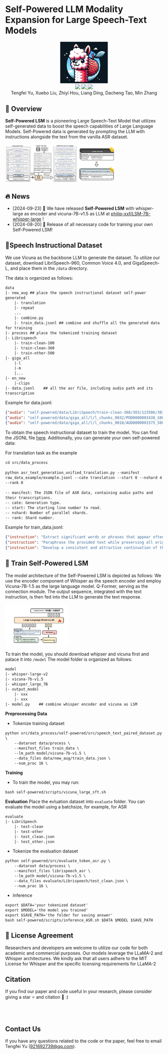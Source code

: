 
# Self-Powered LLM Modality Expansion for Large Speech-Text Models

<div align="center">
  <img src="fig/logo.png" width="30%">
</div>


<div align="center">
<a href='https://github.com/ytf-philp/Self-powered-LSM'><img src='https://img.shields.io/badge/Project-Page-Green'></a>  <a href=''><img src='https://img.shields.io/badge/Paper-Arxiv-red'> </a>  <a href='https://huggingface.co/tsinghua-ee/SALMONN'><img src='https://img.shields.io/badge/huggingface-checkpoint-yellow'></a> 
</div>

<div align="center">
Tengfei Yu, Xuebo Liu, Zhiyi Hou, Liang Ding, Dacheng Tao, Min Zhang
</div>

## 👀 Overview

**Self-Powered LSM** is a pioneering Large Speech-Text Model that utilizes self-generated data to boost the speech capabilities of Large Language Models. Self-Powered data is generated by prompting the LLM with instructions alongside the text from the vanilla ASR dataset. 

<div align="left">
  <img src="fig/image.png" width="70%">
</div>


## 🔥 News
- [2024-09-23] 🎁 We have released **Self-Powered LSM** with whisper-large as encoder and vicuna-7B-v1.5 as LLM at [philip-xxf/LSM-7B-whisper-large](https://huggingface.co/tsinghua-ee/SALMONN-7B) !
- [2024-08-20] 🤖 Release of all necessary code for training your own Self-Powered LSM!



## 🌈Speech Instructional Dataset

We use Vicuna as the backbone LLM to generate the dataset. To utilize our dataset, download LibriSpeech-960, Common Voice 4.0, and GigaSpeech-L, and place them in the `/data` directory.


The data is organized as follows:
```
data
|- new_aug ## place the speech instructional dataset self-power generated
    |- translation
    |- repeat
    ...
    |- combine.py
    |- train_data.jsonl ## combine and shuffle all the generated data for training
|- process ## place the tokenized training dataset
|- Librispeech
    |- train-clean-100
    |- train-clean-360
    |- train-other-500
|- giga_all
    |-l
    |-m
    |...
|- en_new
    |-clips
|- data.jsonl    ## all the asr file, including audio path and its transcription
```

Example for data.jsonl:

```json
{"audio": "self-powered/data/LibriSpeech/train-clean-360/303/123506/303-123506-0041.flac", "text": "Her skin was of a light reddish copper color against which the crimson glow of her cheeks and the ruby of her beautifully molded lips shone with a strangely enhancing effect. She was as destitute of clothes as the green Martians who accompanied her."}
{"audio": "self-powered/data/giga_all/l/l_chunks_0032/POD0000003438_S0000130.wav", "text": "Why would you ask me that? Of course I want that."}
{"audio": "self-powered/data/giga_all/l/l_chunks_0018/AUD0000001575_S0002840.wav", "text": "But whose language is similar to the languages of America?"}
```

To obtain the speech instructional dataset to train the model. You can find the JSONL file [here](https://drive.google.com/file/d/1vrq9hA5dSLEv-_6Qm9kzHdbrxGjIXlng/view).
Additionally, you can generate your own self-powered data:

For translation task as the example
 ```
cd src/data_process

python asr_text_generation_unified_translation.py --manifest raw_data_example/example.jsonl --cate translation --start 0 --nshard 4 --rank 0

-- manifest: The JSON file of ASR data, containing audio paths and their transcriptions.
-- cate: Generation type.
-- start: The starting line number to read.
-- nshard: Number of parallel shards.
-- rank: Shard number.
 ```


Example for train_data.jsonl:
```json
{"instruction": "Extract significant words or phrases that appear often in the text, exclude basic stopwords, to uncover the main subjects", "audio": "self-powered/data/LibriSpeech/train-clean-100/1963/142776/1963-142776-0017.flac", "text": "Heat, soup, serve, time."}
{"instruction": "Paraphrase the provided text while preserving all original facts and nuances", "audio": "self-powered/data/LibriSpeech/train-other-500/7147/80028/7147-80028-0085.flac", "text": "Adelaide Houghton would be aware of the situation and would certainly congratulate him. It is important to note that there could never be a marriage between them, as it would be out of the question."}
{"instruction": "Develop a consistent and attractive continuation of the English text, keeping it under 50 words", "audio": "self-powered/data/LibriSpeech/train-other-500/8414/284675/8414-284675-0029.flac", "text": "\"Yes, that's right,\" Benny replied. \"A long time ago, Henry rolled his brother over on the pine needles, and Violet forgot to ring the bell. We had to hold them with leaves.\""}

```
## 🌟 Train Self-Powered LSM

The model architecture of the Self-Powered LSM is depicted as follows: We use the encoder component of Whisper as the speech encoder and employ Vicuna-7B-1.5 as the large language model. 
Q-Former, serving as the connection module. The output sequence, integrated with the text instruction, is then fed into the LLM to generate the text response.

<div align=left><img src="fig/main.png" height="45%" width="40%"/></div>

To train the model, you should download whipser and vicuna first and palace it into `/model`
The model folder is organized as follows:
```
model
|- whisper-large-v2
|- vicuna-7b-v1.5
|- whisper_large_7B
|- output_model
    |- xxx
    |- xxx
|- model.py    ## combine whisper encoder and vicuna as LSM
```

**Preprocessing Data**

* Tokenize training dataset 
```
python src/data_process/self-powered/src/speech_text_paired_dataset.py \
    --dataroot data/process \
    --manifest_files train_data \
    --lm_path model/vicuna-7b-v1.5 \
    --data_files data/new_aug/train_data.json \
    --num_proc 16 \
```

**Training**
* To train the model, you may run:
```
bash self-powered/scripts/vicuna_large_sft.sh
```

**Evaluation**
Place the evluation dataset into `evaluate` folder. You can evaluate the model using a batchsize, for example, for ASR
```
evaluate
|- LibriSpeech
    |- test-clean
    |- test-other
    |- test_clean.json
    |- test_other.json
```

* Tokenize the evaluation dataset
```
python self-powered/src/evaluate_token_asr.py \
    --dataroot data/process \
    --manifest_files librispeech_asr \
    --lm_path model/vicuna-7b-v1.5 \
    --data_files evaluate/Librispeech/test_clean.json \
    --num_proc 16 \
``` 
* Inference
```
export $DATA='your tokenized dataset'
export $MODEL='the model you trained'
export $SAVE_PATH='the folder for saving answer'
bash self-powered/scripts/inference_ASR.sh $DATA $MODEL $SAVE_PATH
``` 


## 🚀 License Agreement

Researchers and developers are welcome to utilize our code for both academic and commercial purposes. Our models leverage the LLaMA-2 and Whisper architectures. We kindly ask that all users adhere to the MIT License for Whisper and the specific licensing requirements for LLaMA-2
<br>

## Citation

If you find our paper and code useful in your research, please consider giving a star :star: and citation :pencil: :)

```BibTeX
```
<br>

## Contact Us

If you have any questions related to the code or the paper, feel free to email Tengfei Yu (921692739@qq.com).
